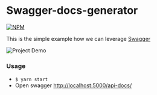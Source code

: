 # Swagger-docs-generator

[![NPM][npm-icon]][npm-url]

This is the simple example how we can leverage [Swagger](https://swagger.io/specification/#infoObject)

![Project Demo](gifty.gif)

### Usage
- `$ yarn start`
- Open swagger [http://localhost:5000/api-docs/](http://localhost:5000/api-docs/)

[npm-icon]: https://nodei.co/npm/swagger.svg?downloads=true
[npm-url]: https://www.npmjs.com/package/swagger
